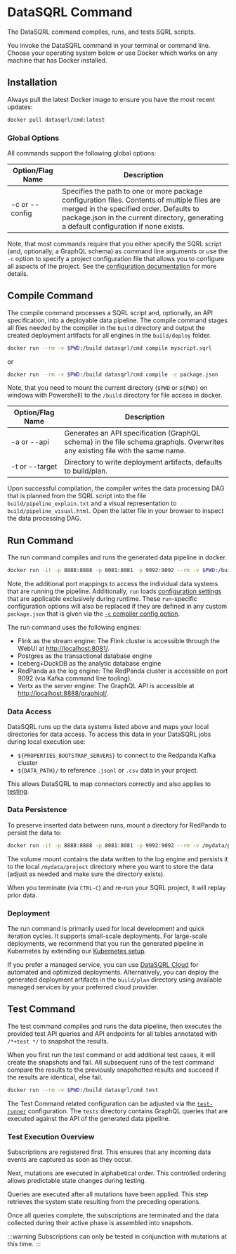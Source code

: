 # DataSQRL Command

The DataSQRL command compiles, runs, and tests SQRL scripts.

You invoke the DataSQRL command in your terminal or command line.
Choose your operating system below or use Docker which works on any machine that has Docker installed.

## Installation

Always pull the latest Docker image to ensure you have the most recent updates:

```bash
docker pull datasqrl/cmd:latest
```

### Global Options
All commands support the following global options:

| Option/Flag Name  | Description                                                                                                                                                                                                                         |
|-------------------|-------------------------------------------------------------------------------------------------------------------------------------------------------------------------------------------------------------------------------------|
| -c or --config    | 	Specifies the path to one or more package configuration files. Contents of multiple files are merged in the specified order. Defaults to package.json in the current directory, generating a default configuration if none exists. |

Note, that most commands require that you either specify the SQRL script (and, optionally, a GraphQL schema)
as command line arguments or use the `-c` option to specify a project configuration file that allows you to configure
all aspects of the project. See the [configuration documentation](configuration.md) for more details.

## Compile Command

The compile command processes a SQRL script and, optionally, an API specification, into a deployable data pipeline.
The compile command stages all files needed by the compiler in the `build` directory and output the created deployment
artifacts for all engines in the `build/deploy` folder.



```bash
docker run --rm -v $PWD:/build datasqrl/cmd compile myscript.sqrl
```
or
```bash
docker run --rm -v $PWD:/build datasqrl/cmd compile -c package.json
```

Note, that you need to mount the current directory (`$PWD` or `${PWD}` on windows with Powershell) to the `/build`
directory for file access in docker.


| Option/Flag Name | Description                                                                                                                   |
|------------------|-------------------------------------------------------------------------------------------------------------------------------|
| -a or --api      | Generates an API specification (GraphQL schema) in the file schema.graphqls. Overwrites any existing file with the same name. |
| -t or --target   | Directory to write deployment artifacts, defaults to build/plan.                                                              |

Upon successful compilation, the compiler writes the data processing DAG that is planned from the SQRL script into the
file `build/pipeline_explain.txt` and a visual representation to `build/pipeline_visual.html`.
Open the latter file in your browser to inspect the data processing DAG.


## Run Command

The run command compiles and runs the generated data pipeline in docker.


```bash
docker run -it -p 8888:8888 -p 8081:8081 -p 9092:9092 --rm -v $PWD:/build datasqrl/cmd run myscript.sqrl
```

Note, the additional port mappings to access the individual data systems that are running the pipeline.
Additionally, `run` loads [configuration settings](https://raw.githubusercontent.com/DataSQRL/sqrl/refs/heads/main/sqrl-planner/src/main/resources/default-run-package.json)
that are applicable exclusively during runtime. These `run`-specific configuration options will also be replaced if
they are defined in any custom `package.json` that is given via the [`-c` compiler config option](#global-options).

The run command uses the following engines:
* Flink as the stream engine: The Flink cluster is accessible through the WebUI at [http://localhost:8081/](http://localhost:8081/).
* Postgres as the transactional database engine
* Iceberg+DuckDB as the analytic database engine
* RedPanda as the log engine: The RedPanda cluster is accessible on port 9092 (via Kafka command line tooling).
* Vertx as the server engine: The GraphQL API is accessible at [http://localhost:8888/graphiql/](http://localhost:8888/graphiql/).

### Data Access

DataSQRL runs up the data systems listed above and maps your local directories for data access.
To access this data in your DataSQRL jobs during local execution use:
* `${PROPERTIES_BOOTSTRAP_SERVERS}` to connect to the Redpanda Kafka cluster
* `${DATA_PATH}/` to reference `.jsonl` or `.csv` data in your project.

This allows DataSQRL to map connectors correctly and also applies to [testing](#test-command).

### Data Persistence

To preserve inserted data between runs, mount a directory for RedPanda to persist the data to:


```bash
docker run -it -p 8888:8888 -p 8081:8081 -p 9092:9092 --rm -v /mydata/project:/data/redpanda -v $PWD:/build datasqrl/cmd run myscript.sqrl
```

The volume mount contains the data written to the log engine and persists it to the local `/mydata/project` directory
where you want to store the data (adjust as needed and make sure the directory exists).


When you terminate (via `CTRL-C`) and re-run your SQRL project, it will replay prior data.

### Deployment 

The run command is primarily used for local development and quick iteration cycles. It supports small-scale deployments.
For large-scale deployments, we recommend that you run the generated pipeline in Kubernetes by extending our [Kubernetes setup](https://github.com/DataSQRL/sqrl-k8s).

If you prefer a managed service, you can use [DataSQRL Cloud](https://www.datasqrl.com/) for automated and optimized deployments.
Alternatively, you can deploy the generated deployment artifacts in the `build/plan` directory using available managed
services by your preferred cloud provider.

## Test Command

The test command compiles and runs the data pipeline, then executes the provided test API queries and API endpoints
for all tables annotated with `/*+test */` to snapshot the results.

When you first run the test command or add additional test cases, it will create the snapshots and fail.
All subsequent runs of the test command compare the results to the previously snapshotted results and succeed
if the results are identical, else fail.

```bash
docker run --rm -v $PWD:/build datasqrl/cmd test
```

The Test Command related configuration can be adjusted via the [`test-runner`](configuration.md#test-runner-test-runner) configuration.
The `tests` directory contains GraphQL queries that are executed against the API of the generated data pipeline. 

### Test Execution Overview

Subscriptions are registered first. This ensures that any incoming data events are captured as soon as they occur.

Next, mutations are executed in alphabetical order. This controlled ordering allows predictable state changes during testing.

Queries are executed after all mutations have been applied. This step retrieves the system state resulting from the preceding operations.

Once all queries complete, the subscriptions are terminated and the data collected during their active phase is assembled into snapshots.

:::warning
Subscriptions can only be tested in conjunction with mutations at this time.
:::
